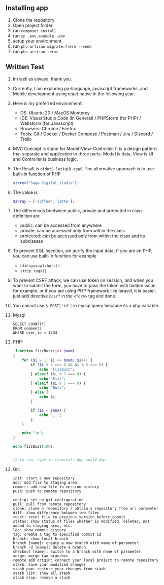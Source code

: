 ## Installing app

1. Clone the repository
2. Open project folder
3. run `composer install`
4. run `cp .env.example .env`
5. setup your environment
6. run `php artisan migrate:fresh --seed`
7. run `php artisan serve`

## Written Test

1. Im well as always, thank you.
2. Currently, I am exploring go-language, javascript frameworks, and Mobile development using react native in the
   following year.
3. Here is my preferred environment.
    - OS: Ubuntu 20 / MacOS Monterey
    - IDE: Visual Studio Code (In General) / PHPStorm (for PHP) / Webstorm (for Javascript)
    - Browsers: Chrome / Firefox
    - Tools: Git / Docker / Docker Compose / Postman / Jira / Discord / Trello
4. MVC Concept is stand for Model-View-Controller. It is a design pattern that separate and application to three parts.
   Model is data, View is UI and Controller is business logic.
5. The Result is `oidutS latigiD agaS`. The alternative approach is to use built-in function of PHP
    ```php
    strrev("Saga Digital studio")
    ```

6. The value is
    ```php
    $array = ['coffee','latte'];
   ```

7. The differences beetween public, private and protected in class definition are
    - public: can be accessed from anywhere
    - private: can be accessed only from within the class
    - protected: can be accessed only from within the class and its subclasses
8. To prevent SQL Injection, we purify the input data. If you are on PHP, you can use built-in function for example
    - `htmlspecialchars()`
    - `strip_tags()`
9. To prevent CSRF attack, we can use token on session, and when you want to submit the form, you have to pass the token
   with hidden value for example. or if you are using PHP framework like laravel, it is easier. just add
   directive `@csrf` in the `<form>` tag and done.
10. You cannot use `$_POST['id']` in mysql query because its a php variable.
11. Mysql:

    ```mysql
    SELECT COUNT(*)
    FROM comments
    WHERE user_id = 1234
    ```

12. PHP:

    ```php
     function fizzBuzz(int $num)
    {
        for ($i = 1; $i <= $num; $i++) {
            if ($i % 3 === 0 && $i % 5 === 0) {
                echo "FizzBuzz";
            } elseif ($i % 3 === 0) {
                echo "Fizz";
            } elseif ($i % 5 === 0) {
                echo "Buzz";
            } else {
                echo $i;
            }
    
            if ($i < $num) {
                echo ", ";
            }
        }
    
        echo "\n";
    }
    
    echo fizzBuzz(100);
    
    
    // to run, type in terminal: php soal4.php
    ```

13. Git:

    ```
    init: start a new repository
    add: add file to staging area
    commit: add new file to version history
    push: push to remote repository
    
    config: set up git configuration
    pull: pull from remote repository
    clone: clone a repository / obtain a repository from url parameter
    diff: show difference between two files
    reset: reset file to previous version before commit
    status: show status of files whether is modified, deleted, not added to staging area, etc.
    log: show commit history
    tag: create a tag to specified commit id
    branch: show local branch
    branch [name]: create a new branch with name of parameter
    branch -d [name]: delete a branch
    checkout [name]: switch to a branch with name of parameter
    merge: merge two branches
    remote add origin: connect your local project to remote repository
    stash: save your modified changes
    stash pop: restore your changes from stash
    stash list: show all stash
    stash drop: remove a stash
    
    ```
